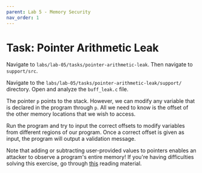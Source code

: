 ```yaml
---
parent: Lab 5 - Memory Security
nav_order: 1
---
```


# Task: Pointer Arithmetic Leak

Navigate to `labs/lab-05/tasks/pointer-arithmetic-leak`.
Then navigate to `support/src`.

Navigate to the `labs/lab-05/tasks/pointer-arithmetic-leak/support/` directory.
Open and analyze the `buff_leak.c` file.

The pointer `p` points to the stack.
However, we can modify any variable that is declared in the program through `p`.
All we need to know is the offset of the other memory locations that we wish to access.

Run the program and try to input the correct offsets to modify variables from different regions of our program.
Once a correct offset is given as input, the program will output a validation message.

Note that adding or subtracting user-provided values to pointers enables an attacker to observe a program's entire memory!
If you're having difficulties solving this exercise, go through [this](../../reading/memory-security.md) reading material.